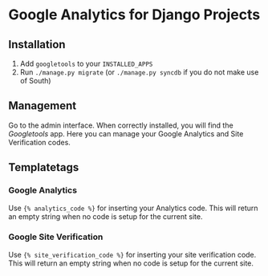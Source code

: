 Google Analytics for Django Projects
====================================

## Installation

1. Add `googletools` to your `INSTALLED_APPS`
2. Run `./manage.py migrate` (or `./manage.py syncdb` if you do not make use of
   South)


## Management

Go to the admin interface. When correctly installed, you will find the
*Googletools* app. Here you can manage your Google Analytics and Site Verification
codes.


## Templatetags

### Google Analytics

Use `{% analytics_code %}` for inserting your Analytics code. This will return
an empty string when no code is setup for the current site.

### Google Site Verification

Use `{% site_verification_code %}` for inserting your site verification code.
This will return an empty string when no code is setup for the current site.
